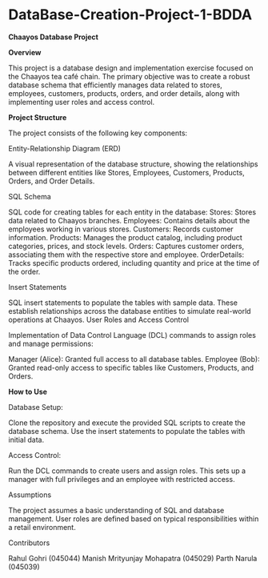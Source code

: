 # DataBase-Creation-Project-1-BDDA
**Chaayos Database Project**

**Overview**

This project is a database design and implementation exercise focused on the Chaayos tea café chain. The primary objective was to create a robust database schema that efficiently manages data related to stores, employees, customers, products, orders, and order details, along with implementing user roles and access control.

**Project Structure**

The project consists of the following key components:

Entity-Relationship Diagram (ERD)

A visual representation of the database structure, showing the relationships between different entities like Stores, Employees, Customers, Products, Orders, and Order Details.

SQL Schema

SQL code for creating tables for each entity in the database: Stores: Stores data related to Chaayos branches. Employees: Contains details about the employees working in various stores. Customers: Records customer information. Products: Manages the product catalog, including product categories, prices, and stock levels. Orders: Captures customer orders, associating them with the respective store and employee. OrderDetails: Tracks specific products ordered, including quantity and price at the time of the order.

Insert Statements

SQL insert statements to populate the tables with sample data. These establish relationships across the database entities to simulate real-world operations at Chaayos. User Roles and Access Control

Implementation of Data Control Language (DCL) commands to assign roles and manage permissions:

Manager (Alice): Granted full access to all database tables. Employee (Bob): Granted read-only access to specific tables like Customers, Products, and Orders.

**How to Use**

Database Setup:

Clone the repository and execute the provided SQL scripts to create the database schema. Use the insert statements to populate the tables with initial data.

Access Control:

Run the DCL commands to create users and assign roles. This sets up a manager with full privileges and an employee with restricted access.

Assumptions

The project assumes a basic understanding of SQL and database management. User roles are defined based on typical responsibilities within a retail environment.

Contributors

Rahul Gohri (045044) Manish Mrityunjay Mohapatra (045029) Parth Narula (045039)
